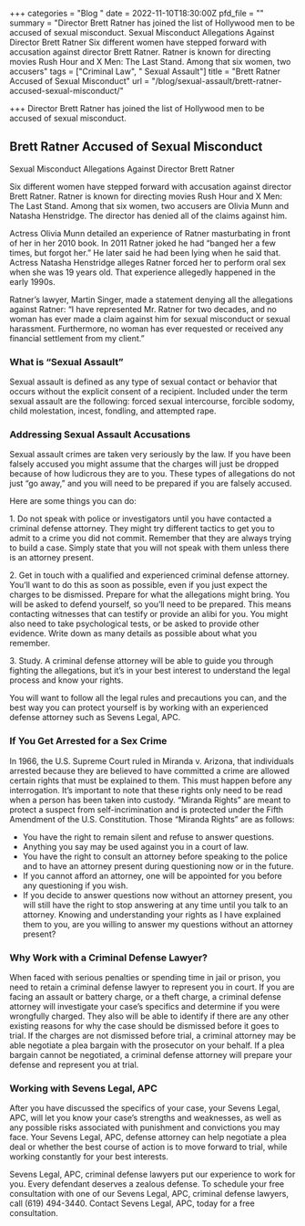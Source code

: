 +++
categories = "Blog "
date = 2022-11-10T18:30:00Z
pfd_file = ""
summary = "Director Brett Ratner has joined the list of Hollywood men to be accused of sexual misconduct. Sexual Misconduct Allegations Against Director Brett Ratner Six different women have stepped forward with accusation against director Brett Ratner. Ratner is known for directing movies Rush Hour and X Men: The Last Stand. Among that six women, two accusers"
tags = ["Criminal Law", " Sexual Assault"]
title = "Brett Ratner Accused of Sexual Misconduct"
url = "/blog/sexual-assault/brett-ratner-accused-sexual-misconduct/"

+++
Director Brett Ratner has joined the list of Hollywood men to be accused of sexual misconduct.

## Brett Ratner Accused of Sexual Misconduct

Sexual Misconduct Allegations Against Director Brett Ratner

Six different women have stepped forward with accusation against director Brett Ratner. Ratner is known for directing movies Rush Hour and X Men: The Last Stand. Among that six women, two accusers are Olivia Munn and Natasha Henstridge. The director has denied all of the claims against him.

Actress Olivia Munn detailed an experience of Ratner masturbating in front of her in her 2010 book. In 2011 Ratner joked he had “banged her a few times, but forgot her.” He later said he had been lying when he said that. Actress Natasha Henstridge alleges Ratner forced her to perform oral sex when she was 19 years old. That experience allegedly happened in the early 1990s.

Ratner’s lawyer, Martin Singer, made a statement denying all the allegations against Ratner: “I have represented Mr. Ratner for two decades, and no woman has ever made a claim against him for sexual misconduct or sexual harassment. Furthermore, no woman has ever requested or received any financial settlement from my client.”

### What is “Sexual Assault”

Sexual assault is defined as any type of sexual contact or behavior that occurs without the explicit consent of a recipient. Included under the term sexual assault are the following: forced sexual intercourse, forcible sodomy, child molestation, incest, fondling, and attempted rape.

### Addressing Sexual Assault Accusations

Sexual assault crimes are taken very seriously by the law. If you have been falsely accused you might assume that the charges will just be dropped because of how ludicrous they are to you. These types of allegations do not just “go away,” and you will need to be prepared if you are falsely accused.

Here are some things you can do:

1\. Do not speak with police or investigators until you have contacted a criminal defense attorney. They might try different tactics to get you to admit to a crime you did not commit. Remember that they are always trying to build a case. Simply state that you will not speak with them unless there is an attorney present.

2\. Get in touch with a qualified and experienced criminal defense attorney. You’ll want to do this as soon as possible, even if you just expect the charges to be dismissed. Prepare for what the allegations might bring. You will be asked to defend yourself, so you’ll need to be prepared. This means contacting witnesses that can testify or provide an alibi for you. You might also need to take psychological tests, or be asked to provide other evidence. Write down as many details as possible about what you remember.

3\. Study. A criminal defense attorney will be able to guide you through fighting the allegations, but it’s in your best interest to understand the legal process and know your rights.

You will want to follow all the legal rules and precautions you can, and the best way you can protect yourself is by working with an experienced defense attorney such as Sevens Legal, APC.

### If You Get Arrested for a Sex Crime

In 1966, the U.S. Supreme Court ruled in Miranda v. Arizona, that individuals arrested because they are believed to have committed a crime are allowed certain rights that must be explained to them. This must happen before any interrogation. It’s important to note that these rights only need to be read when a person has been taken into custody. “Miranda Rights” are meant to protect a suspect from self-incrimination and is protected under the Fifth Amendment of the U.S. Constitution. Those “Miranda Rights” are as follows:

* You have the right to remain silent and refuse to answer questions.
* Anything you say may be used against you in a court of law.
* You have the right to consult an attorney before speaking to the police and to have an attorney present during questioning now or in the future.
* If you cannot afford an attorney, one will be appointed for you before any questioning if you wish.
* If you decide to answer questions now without an attorney present, you will still have the right to stop answering at any time until you talk to an attorney. Knowing and understanding your rights as I have explained them to you, are you willing to answer my questions without an attorney present?

### Why Work with a Criminal Defense Lawyer?

When faced with serious penalties or spending time in jail or prison, you need to retain a criminal defense lawyer to represent you in court. If you are facing an assault or battery charge, or a theft charge, a criminal defense attorney will investigate your case’s specifics and determine if you were wrongfully charged. They also will be able to identify if there are any other existing reasons for why the case should be dismissed before it goes to trial. If the charges are not dismissed before trial, a criminal attorney may be able negotiate a plea bargain with the prosecutor on your behalf. If a plea bargain cannot be negotiated, a criminal defense attorney will prepare your defense and represent you at trial.

### Working with Sevens Legal, APC

After you have discussed the specifics of your case, your Sevens Legal, APC, will let you know your case’s strengths and weaknesses, as well as any possible risks associated with punishment and convictions you may face. Your Sevens Legal, APC, defense attorney can help negotiate a plea deal or whether the best course of action is to move forward to trial, while working constantly for your best interests.

Sevens Legal, APC, criminal defense lawyers put our experience to work for you. Every defendant deserves a zealous defense. To schedule your free consultation with one of our Sevens Legal, APC, criminal defense lawyers, call (619) 494-3440. Contact Sevens Legal, APC, today for a free consultation.